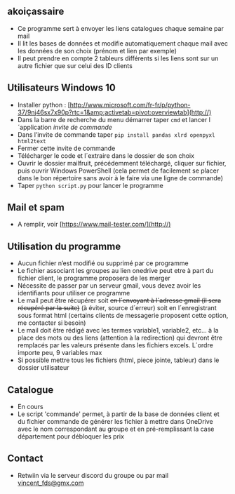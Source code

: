 ## akoiçassaire


* Ce programme sert à envoyer les liens catalogues chaque semaine par mail
* Il lit les bases de données et modifie automatiquement chaque mail avec les données de son choix (prénom et lien par exemple)
* Il peut prendre en compte 2 tableurs différents si les liens sont sur un autre fichier que sur celui des ID clients

## Utilisateurs Windows 10

* Installer python : [http://www.microsoft.com/fr-fr/p/python-37/9nj46sx7x90p?rtc=1&amp;activetab=pivot:overviewtab](http://)
* Dans la barre de recherche du menu démarrer  taper `cmd` et lancer l´application *invite de commande*
* Dans l’invite de commande taper `pip install pandas xlrd openpyxl html2text`
* Fermer cette invite de commande
* Télécharger le code et l´extraire dans le dossier de son choix
* Ouvrir le dossier mailfruit, précédemment téléchargé, cliquer sur fichier, puis ouvrir Windows PowerShell (cela permet de facilement se placer dans le bon répertoire sans avoir à le faire via une ligne de commande)
* Taper `python script.py` pour lancer le programme

## Mail et spam

* A remplir, voir [https://www.mail-tester.com/](http://)

## Utilisation du programme

* Aucun fichier n’est modifié ou supprimé par ce programme
* Le fichier associant les groupes au lien onedrive peut etre à part du fichier client, le programme proposera de les merger
* Nécessite de passer par un serveur gmail, vous devez avoir les identifiants pour utiliser ce programme
* Le mail peut être récupérer soit ~~en l´envoyant à l´adresse gmail (il sera récupéré par la suite)~~  (à éviter, source d´erreur) soit en l´enregistrant sous format html (certains clients de messagerie proposent cette option, me contacter si besoin)
* Le mail doit être rédigé avec les termes variable1, variable2, etc… à la place des mots ou des liens (attention à la redirection) qui devront être remplacés par les valeurs présente dans les fichiers excels. L´ordre importe peu, 9 variables max
* Si possible mettre tous les fichiers (html, piece jointe, tableur) dans le dossier utilisateur


## Catalogue

 - En cours
 - Le script 'commande' permet, à partir de la base de données client et du fichier commande de générer les fichier à mettre dans OneDrive avec le nom correspondant au groupe et en pré-remplissant la case département pour débloquer les prix

## Contact

 - Retwiin via le serveur discord du groupe ou par mail vincent_fds@gmx.com
